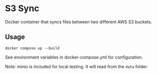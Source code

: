 # S3 Sync

Docker container that syncs files between two different AWS S3 buckets.

## Usage

    docker compose up --build

See environment variables in docker-compose.yml for configuration.

Note: minio is included for local testing. It will read from the `data` folder.
